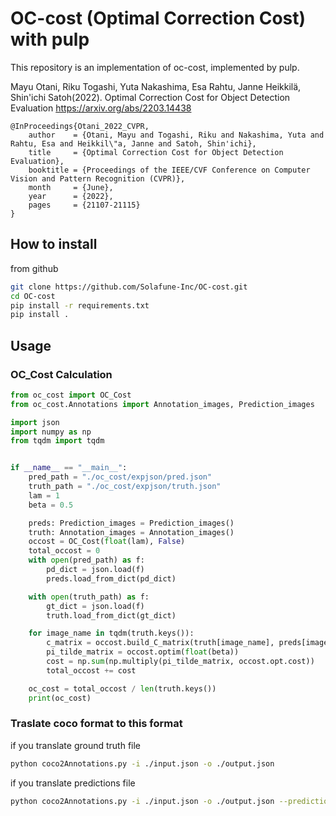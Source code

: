 # OC-cost (Optimal Correction Cost) with pulp

This repository is an implementation of oc-cost, implemented by pulp.

Mayu Otani, Riku Togashi, Yuta Nakashima, Esa Rahtu, Janne Heikkilä, Shin'ichi Satoh(2022). Optimal Correction Cost for Object Detection Evaluation
https://arxiv.org/abs/2203.14438

```
@InProceedings{Otani_2022_CVPR,
    author    = {Otani, Mayu and Togashi, Riku and Nakashima, Yuta and Rahtu, Esa and Heikkil\"a, Janne and Satoh, Shin'ichi},
    title     = {Optimal Correction Cost for Object Detection Evaluation},
    booktitle = {Proceedings of the IEEE/CVF Conference on Computer Vision and Pattern Recognition (CVPR)},
    month     = {June},
    year      = {2022},
    pages     = {21107-21115}
}
```

## How to install

from github

```bash
git clone https://github.com/Solafune-Inc/OC-cost.git
cd OC-cost
pip install -r requirements.txt
pip install .
```

## Usage

### OC_Cost Calculation

```python
from oc_cost import OC_Cost
from oc_cost.Annotations import Annotation_images, Prediction_images

import json
import numpy as np
from tqdm import tqdm


if __name__ == "__main__":
    pred_path = "./oc_cost/expjson/pred.json"
    truth_path = "./oc_cost/expjson/truth.json"
    lam = 1
    beta = 0.5

    preds: Prediction_images = Prediction_images()
    truth: Annotation_images = Annotation_images()
    occost = OC_Cost(float(lam), False)
    total_occost = 0
    with open(pred_path) as f:
        pd_dict = json.load(f)
        preds.load_from_dict(pd_dict)

    with open(truth_path) as f:
        gt_dict = json.load(f)
        truth.load_from_dict(gt_dict)

    for image_name in tqdm(truth.keys()):
        c_matrix = occost.build_C_matrix(truth[image_name], preds[image_name])
        pi_tilde_matrix = occost.optim(float(beta))
        cost = np.sum(np.multiply(pi_tilde_matrix, occost.opt.cost))
        total_occost += cost

    oc_cost = total_occost / len(truth.keys())
    print(oc_cost)
```

### Traslate coco format to this format

if you translate ground truth file

```bash
python coco2Annotations.py -i ./input.json -o ./output.json
```

if you translate predictions file

```bash
python coco2Annotations.py -i ./input.json -o ./output.json --prediction
```
